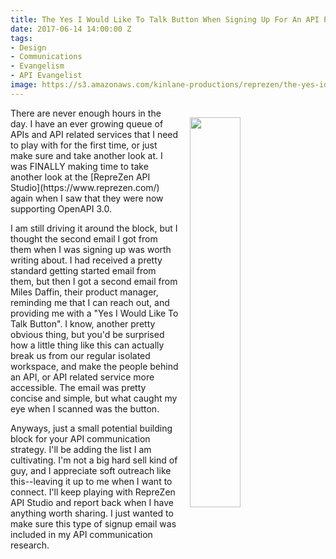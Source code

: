 ```yaml
---
title: The Yes I Would Like To Talk Button When Signing Up For An API Platform
date: 2017-06-14 14:00:00 Z
tags:
- Design
- Communications
- Evangelism
- API Evangelist
image: https://s3.amazonaws.com/kinlane-productions/reprezen/the-yes-id-like-to-talk-button.png
---
```


<p><a href="https://www.reprezen.com/"><img src="https://s3.amazonaws.com/kinlane-productions/reprezen/the-yes-id-like-to-talk-button.png" align="right" width="40%" style="padding: 15px;" /></a></p>There are never enough hours in the day. I have an ever growing queue of APIs and API related services that I need to play with for the first time, or just make sure and take another look at. I was FINALLY making time to take another look at the [RepreZen API Studio](https://www.reprezen.com/) again when I saw that they were now supporting OpenAPI 3.0.

I am still driving it around the block, but I thought the second email I got from them when I was signing up was worth writing about. I had received a pretty standard getting started email from them, but then I got a second email from Miles Daffin, their product manager, reminding me that I can reach out, and providing me with a "Yes I Would Like To Talk Button". I know, another pretty obvious thing, but you'd be surprised how a little thing like this can actually break us from our regular isolated workspace, and make the people behind an API, or API related service more accessible. The email was pretty concise and simple, but what caught my eye when I scanned was the button.

Anyways, just a small potential building block for your API communication strategy. I'll be adding the list I am cultivating. I'm not a big hard sell kind of guy, and I appreciate soft outreach like this--leaving it up to me when I want to connect. I'll keep playing with RepreZen API Studio and report back when I have anything worth sharing. I just wanted to make sure this type of signup email was included in my API communication research.